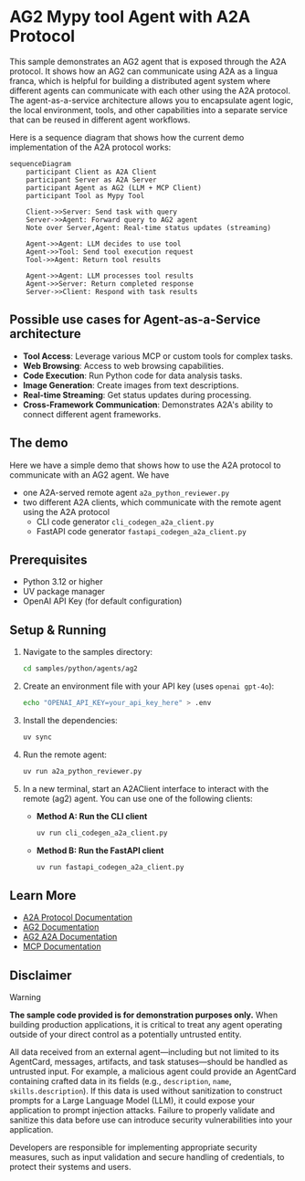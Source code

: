 # AG2 Mypy tool Agent with A2A Protocol

This sample demonstrates an AG2 agent that is exposed through the A2A protocol. It shows how an AG2 can communicate using A2A as a lingua franca, which is helpful for building a distributed agent system where different agents can communicate with each other using the A2A protocol. The agent-as-a-service architecture allows you to encapsulate agent logic, the local environment, tools, and other capabilities into a separate service that can be reused in different agent workflows.

Here is a sequence diagram that shows how the current demo implementation of the A2A protocol works:

```mermaid
sequenceDiagram
    participant Client as A2A Client
    participant Server as A2A Server
    participant Agent as AG2 (LLM + MCP Client)
    participant Tool as Mypy Tool

    Client->>Server: Send task with query
    Server->>Agent: Forward query to AG2 agent
    Note over Server,Agent: Real-time status updates (streaming)

    Agent->>Agent: LLM decides to use tool
    Agent->>Tool: Send tool execution request
    Tool->>Agent: Return tool results

    Agent->>Agent: LLM processes tool results
    Agent->>Server: Return completed response
    Server->>Client: Respond with task results
```

## Possible use cases for Agent-as-a-Service architecture

- **Tool Access**: Leverage various MCP or custom tools for complex tasks.
- **Web Browsing**: Access to web browsing capabilities.
- **Code Execution**: Run Python code for data analysis tasks.
- **Image Generation**: Create images from text descriptions.
- **Real-time Streaming**: Get status updates during processing.
- **Cross-Framework Communication**: Demonstrates A2A's ability to connect different agent frameworks.

## The demo

Here we have a simple demo that shows how to use the A2A protocol to communicate with an AG2 agent. We have 
- one A2A-served remote agent `a2a_python_reviewer.py`
- two different A2A clients, which communicate with the remote agent using the A2A protocol
    - CLI code generator `cli_codegen_a2a_client.py`
    - FastAPI code generator `fastapi_codegen_a2a_client.py`

## Prerequisites

- Python 3.12 or higher
- UV package manager
- OpenAI API Key (for default configuration)

## Setup & Running

1. Navigate to the samples directory:

    ```bash
    cd samples/python/agents/ag2
    ```

2. Create an environment file with your API key (uses `openai gpt-4o`):

    ```bash
    echo "OPENAI_API_KEY=your_api_key_here" > .env
    ```

3. Install the dependencies:
    ```bash
    uv sync
    ```

4. Run the remote agent:
    ```bash
    uv run a2a_python_reviewer.py
    ```

4. In a new terminal, start an A2AClient interface to interact with the remote (ag2) agent. You can use one of the following clients:

    - **Method A: Run the CLI client**

        ```bash
        uv run cli_codegen_a2a_client.py
        ```

    - **Method B: Run the FastAPI client**

        ```bash
        uv run fastapi_codegen_a2a_client.py
        ```

## Learn More

- [A2A Protocol Documentation](https://google.github.io/A2A/#/documentation)
- [AG2 Documentation](https://docs.ag2.ai/)
- [AG2 A2A Documentation](https://docs.ag2.ai/latest/docs/user-guide/a2a/)
- [MCP Documentation](https://modelcontextprotocol.io/introduction)

## Disclaimer

> [!WARNING]
> **The sample code provided is for demonstration purposes only.** When building production applications, it is critical to treat any agent operating outside of your direct control as a potentially untrusted entity.
>
> All data received from an external agent—including but not limited to its AgentCard, messages, artifacts, and task statuses—should be handled as untrusted input. For example, a malicious agent could provide an AgentCard containing crafted data in its fields (e.g., `description`, `name`, `skills.description`). If this data is used without sanitization to construct prompts for a Large Language Model (LLM), it could expose your application to prompt injection attacks. Failure to properly validate and sanitize this data before use can introduce security vulnerabilities into your application.
>
> Developers are responsible for implementing appropriate security measures, such as input validation and secure handling of credentials, to protect their systems and users.
